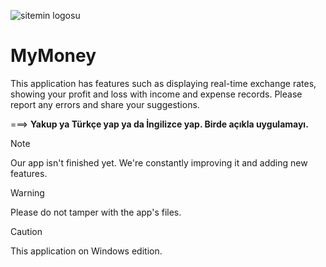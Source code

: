 ![sitemin logosu](https://i.imgur.com/RYxZIMy.jpeg)
# MyMoney
This application has features such as displaying real-time exchange rates, showing your profit and loss with income and expense records. Please report any errors and share your suggestions.

 ===> **Yakup ya Türkçe yap ya da İngilizce yap. Birde açıkla uygulamayı.**

> [!NOTE]
> Our app isn't finished yet. We're constantly improving it and adding new features.

> [!WARNING]
> Please do not tamper with the app's files.

> [!CAUTION]
> This application on Windows edition.
